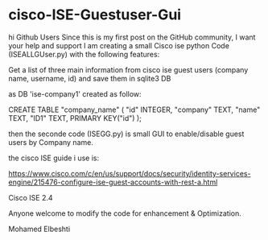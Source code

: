 # cisco-ISE-Guestuser-Gui
hi Github Users
Since this is my first post on the GitHub community, I want your help and support
I am creating a small Cisco ise python Code (ISEALLGUser.py) with the following features:

Get a list of three main information from cisco ise guest users (company name, username, id) and save them in sqlite3 DB


as DB 'ise-company1'  created as follow:

CREATE TABLE "company_name" (
	"id"	INTEGER,
	"company"	TEXT,
	"name"	TEXT,
	"ID1"	TEXT,
	PRIMARY KEY("id")
);


then the seconde code (ISEGG.py) is small GUI to enable/disable guest users by Company name.



the cisco ISE guide i use is:


https://www.cisco.com/c/en/us/support/docs/security/identity-services-engine/215476-configure-ise-guest-accounts-with-rest-a.html 

Cisco ISE 2.4



Anyone welcome to modify the code for enhancement & Optimization.

Mohamed Elbeshti

